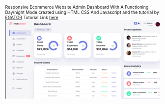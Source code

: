 Responsive Ecommerce Website Admin Dashboard With A Functioning Day/night Mode created using HTML CSS And Javascript and the tutorial by <a href="https://www.youtube.com/c/EGATORTUTORIALS">EGATOR</a>
Tutorial Link <a href="https://youtu.be/AiFfDjmd0jU">here</a>
![Project Thumbnail](./thumbnail.png)
